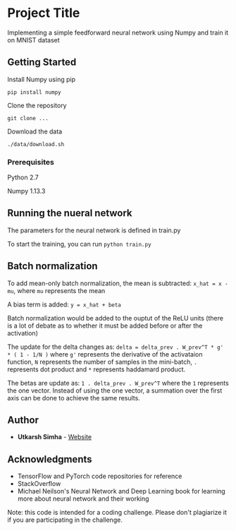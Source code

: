 # Project Title

Implementing a simple feedforward neural network using Numpy and train it
on MNIST dataset

## Getting Started

Install Numpy using pip

`pip install numpy`

Clone the repository

`git clone ... `

Download the data

`./data/download.sh`

### Prerequisites

Python 2.7

Numpy 1.13.3

## Running the nueral network

The parameters for the neural network is defined in train.py

To start the training, you can run
`python train.py`

## Batch normalization

To add mean-only batch normalization, the mean is subtracted: 
`x_hat = x - mu`, where `mu` represents the mean

A bias term is added: `y = x_hat + beta`

Batch normalization would be added to the ouptut of the ReLU units 
(there is a lot of debate as to whether it must be added before or after the activation)

The update for the delta changes as: `delta = delta_prev . W_prev^T * g' * ( 1 - 1/N )`
where `g'` represents the derivative of the activataion function, `N` represents the number of samples in the mini-batch, `.` represents dot product
and `*` represents haddamard product.

The betas are update as: `1 . delta_prev . W_prev^T` where the `1` represents the one vector. Instead of using the one vector, a summation over the first axis can be done to achieve the same results.

## Author

* **Utkarsh Simha** - [Website](http://cseweb.ucsd.edu/~usimha)

## Acknowledgments

* TensorFlow and PyTorch code repositories for reference
* StackOverflow
* Michael Neilson's Neural Network and Deep Learning book for learning
more about neural network and their working



Note: this code is intended for a coding challenge. Please don't plagiarize it
if you are participating in the challenge.
